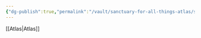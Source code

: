 ```yaml
---
{"dg-publish":true,"permalink":"/vault/sanctuary-for-all-things-atlas/shape-atlas-in-audio/atlas/","tags":["AI","ChatGPT","NLP","Tagging"]}
---
```



[[Atlas\|Atlas]]

